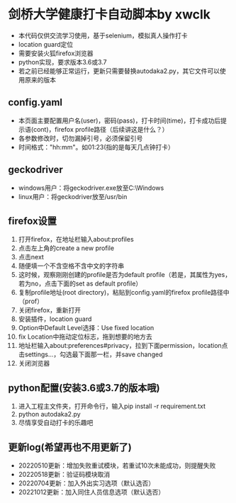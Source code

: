 剑桥大学健康打卡自动脚本by xwclk
====
* 本代码仅供交流学习使用，基于selenium，模拟真人操作打卡
* location guard定位
* 需要安装火狐firefox浏览器
* python实现，要求版本3.6或3.7
* 若之前已经能够正常运行，更新只需要替换autodaka2.py，其它文件可以使用原来的版本
## config.yaml
* 本页面主要配置用户名(user)，密码(pass)，打卡时间(time)，打卡成功后提示语(cont)，firefox profile路径（后续讲这是什么？）
* 各参数修改时，切勿漏掉引号，必须保留引号
* 时间格式："hh:mm"。如01:23(指的是每天几点钟打卡）
## geckodriver
* windows用户：将geckodriver.exe放至C:\Windows
* linux用户：将geckodriver放至/usr/bin
## firefox设置
1. 打开firefox，在地址栏输入about:profiles
2. 点击左上角的create a new profile
3. 点击next
4. 随便填一个不含空格不含中文的字符串
5. 这时候，观察刚刚创建的profile是否为default profile（若是，其属性为yes，若为no，点击下面的set as default profile）
6. 复制profile地址(root directory)，粘贴到config.yaml的firefox profile路径中（prof）
6. 关闭firefox，重新打开
7. 安装插件，location guard
8. Option中Default Level选择：Use fixed location
9. fix Location中拖动定位标志，拖到想要的地方去
10. 地址栏输入about:preferences#privacy，拉到下面permission，location点击settings...，勾选最下面那一栏，并save changed
11. 关闭浏览器
## python配置(安装3.6或3.7的版本哦)
1. 进入工程主文件夹，打开命令行，输入pip install -r requirement.txt
2. python autodaka2.py
3. 尽情享受自动打卡的乐趣吧
## 更新log(希望再也不用更新了)
* 20220510更新：增加失败重试模块，若重试10次未能成功，则提醒失败
* 20220518更新：验证码模块取消
* 20220704更新：加入外出实习选项（默认选否）
* 20221012更新：加入同住人员信息选项（默认选否）

